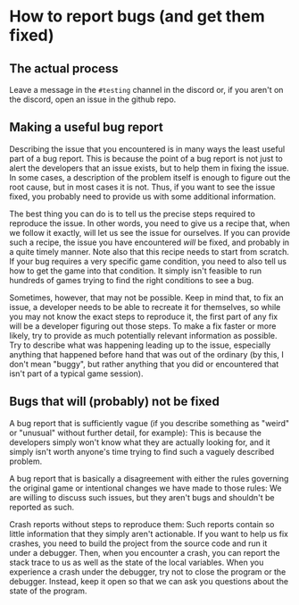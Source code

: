 # How to report bugs (and get them fixed)

## The actual process

Leave a message in the `#testing` channel in the discord or, if you aren't on the discord, open an issue in the github repo.

## Making a useful bug report

Describing the issue that you encountered is in many ways the least useful part of a bug report. This is because the point of a bug report is not just to alert the developers that an issue exists, but to help them in fixing the issue. In some cases, a description of the problem itself is enough to figure out the root cause, but in most cases it is not. Thus, if you want to see the issue fixed, you probably need to provide us with some additional information.

The best thing you can do is to tell us the precise steps required to reproduce the issue. In other words, you need to give us a recipe that, when we follow it exactly, will let us see the issue for ourselves. If you can provide such a recipe, the issue you have encountered *will* be fixed, and probably in a quite timely manner. Note also that this recipe needs to start from scratch. If your bug requires a very specific game condition, you need to also tell us how to get the game into that condition. It simply isn't feasible to run hundreds of games trying to find the right conditions to see a bug.

Sometimes, however, that may not be possible. Keep in mind that, to fix an issue, a developer needs to be able to recreate it for themselves, so while you may not know the exact steps to reproduce it, the first part of any fix will be a developer figuring out those steps. To make a fix faster or more likely, try to provide as much potentially relevant information as possible. Try to describe what was happening leading up to the issue, especially anything that happened before hand that was out of the ordinary (by this, I don't mean "buggy", but rather anything that you did or encountered that isn't part of a typical game session).

## Bugs that will (probably) not be fixed

A bug report that is sufficiently vague (if you describe something as "weird" or "unusual" without further detail, for example): This is because the developers simply won't know what they are actually looking for, and it simply isn't worth anyone's time trying to find such a vaguely described problem.

A bug report that is basically a disagreement with either the rules governing the original game or intentional changes we have made to those rules: We are willing to discuss such issues, but they aren't bugs and shouldn't be reported as such.

Crash reports without steps to reproduce them: Such reports contain so little information that they simply aren't actionable. If you want to help us fix crashes, you need to build the project from the source code and run it under a debugger. Then, when you encounter a crash, you can report the stack trace to us as well as the state of the local variables. When you experience a crash under the debugger, try not to close the program or the debugger. Instead, keep it open so that we can ask you questions about the state of the program.